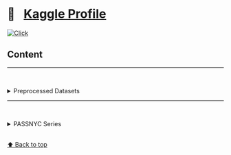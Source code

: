 # &#x1F4D1; &nbsp; [Kaggle Profile](https://www.kaggle.com/olgabelitskaya)

[![Click](https://olgabelitskaya.github.io/badge_awesome.svg)](https://olgabelitskaya.github.io/README.html)

## Content

---

<br/><details><summary>Preprocessed Datasets</summary>

#### [&#x1F4D6; &nbsp; SVHN Preprocessed Fragments](https://www.kaggle.com/olgabelitskaya/svhn-preproccessed-fragments)
#### [&#x1F4D6; &nbsp; OSM Russia. Central District](https://www.kaggle.com/olgabelitskaya/osm-russia-central-district)
#### [&#x1F4D6; &nbsp; Russian Financial Indicators](https://www.kaggle.com/olgabelitskaya/russian-financial-indicators)
#### [&#x1F4D6; &nbsp; Image Classification for Biospecies](https://www.kaggle.com/olgabelitskaya/image-classification-for-biospecies)
#### [&#x1F4D6; &nbsp; Image Classification for Biospecies 2](https://www.kaggle.com/olgabelitskaya/image-classification-for-biospecies-2)
#### [&#x1F4D6; &nbsp; Image Classification for Biospecies 3](https://www.kaggle.com/olgabelitskaya/image-classification-for-biospecies-3)
#### [&#x1F4D6; &nbsp; NY School Districts](https://www.kaggle.com/olgabelitskaya/ny-school-districts)
#### [&#x1F4D6; &nbsp; Quick, Draw! Images from Key Points](https://www.kaggle.com/olgabelitskaya/quick-draw-images-from-key-points)
#### [&#x1F4D6; &nbsp; Quick, Draw! Images from Key Points 2](https://www.kaggle.com/olgabelitskaya/quick-draw-images-from-key-points-2)
#### [&#x1F4D6; &nbsp; Quick, Draw! Images from Key Points 3](https://www.kaggle.com/olgabelitskaya/quick-draw-images-from-key-points-3)
#### [&#x1F4D6; &nbsp; Quick, Draw! Images from Key Points 4](https://www.kaggle.com/olgabelitskaya/quick-draw-images-from-key-points-4)
#### [&#x1F4D6; &nbsp; Quick, Draw! Images from Key Points 5](https://www.kaggle.com/olgabelitskaya/quick-draw-images-from-key-points-5)
#### [&#x1F4D6; &nbsp; Quick, Draw! Images from Key Points 6](https://www.kaggle.com/olgabelitskaya/quick-draw-images-from-key-points-6)
#### [&#x1F4D6; &nbsp; Quick, Draw! Images from Key Points 7](https://www.kaggle.com/olgabelitskaya/quick-draw-images-from-key-points-7)

<br/></details>

---

<br/><details><summary>PASSNYC Series</summary>

* [📓 PASSNYC. Data Exploration R](https://www.kaggle.com/olgabelitskaya/passnyc-data-exploration-r)


* [📓 PASSNYC. Data Exploration](https://www.kaggle.com/olgabelitskaya/passnyc-data-exploration)


* [📓 PASSNYC. Numeric and Categorical Variables R](https://www.kaggle.com/olgabelitskaya/passnyc-numeric-and-categorical-variables-r)


* [📓 PASSNYC. Numeric and Categorical Variables](https://www.kaggle.com/olgabelitskaya/passnyc-numeric-and-categorical-variables)


* [📓 PASSNYC. Comparing All Districts with 5th District](https://www.kaggle.com/olgabelitskaya/passnyc-comparing-all-districts-with-5th-district)


* [📓 PASSNYC. Regression Methods](https://www.kaggle.com/olgabelitskaya/passnyc-regression-methods)


* [📓 PASSNYC. Neural Networks](https://www.kaggle.com/olgabelitskaya/passnyc-neural-networks)


* [📓 PASSNYC. Neural Networks 2](https://www.kaggle.com/olgabelitskaya/passnyc-neural-networks-2)


* [📓 PASSNYC. 32 School Districts and D5. Part 2](https://www.kaggle.com/olgabelitskaya/passnyc-32-school-districts-and-d5-part-2)


* [📓 PASSNYC. Summary](https://www.kaggle.com/olgabelitskaya/passnyc-summary)

<br/></details>


<br>[⬆ Back to top](#Content)